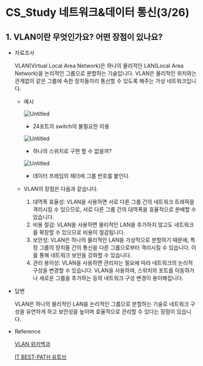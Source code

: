 # CS_Study 네트워크&데이터 통신(3/26)

## 1. VLAN이란 무엇인가요? 어떤 장점이 있나요?

- 자료조사
    
    VLAN(Virtual Local Area Network)은 하나의 물리적인 LAN(Local Area Network)을 논리적인 그룹으로 분할하는 기술입니다. VLAN은 물리적인 위치와는 관계없이 같은 그룹에 속한 장치들끼리 통신할 수 있도록 해주는 가상 네트워크입니다.
    
    - 예시
        
        ![Untitled](CS_Study%20%E1%84%82%E1%85%A6%E1%84%90%E1%85%B3%E1%84%8B%E1%85%AF%E1%84%8F%E1%85%B3&%E1%84%83%E1%85%A6%E1%84%8B%E1%85%B5%E1%84%90%E1%85%A5%20%E1%84%90%E1%85%A9%E1%86%BC%E1%84%89%E1%85%B5%E1%86%AB(3%2026)%20edb795d15b05476ba05b2ddbaf5d3dab/Untitled.png)
        
        - 24포트의 switch의 불필요한 이용
        
        ![Untitled](CS_Study%20%E1%84%82%E1%85%A6%E1%84%90%E1%85%B3%E1%84%8B%E1%85%AF%E1%84%8F%E1%85%B3&%E1%84%83%E1%85%A6%E1%84%8B%E1%85%B5%E1%84%90%E1%85%A5%20%E1%84%90%E1%85%A9%E1%86%BC%E1%84%89%E1%85%B5%E1%86%AB(3%2026)%20edb795d15b05476ba05b2ddbaf5d3dab/Untitled%201.png)
        
        - 하나의 스위치로 구현 할 수 없을까?
        
        ![Untitled](CS_Study%20%E1%84%82%E1%85%A6%E1%84%90%E1%85%B3%E1%84%8B%E1%85%AF%E1%84%8F%E1%85%B3&%E1%84%83%E1%85%A6%E1%84%8B%E1%85%B5%E1%84%90%E1%85%A5%20%E1%84%90%E1%85%A9%E1%86%BC%E1%84%89%E1%85%B5%E1%86%AB(3%2026)%20edb795d15b05476ba05b2ddbaf5d3dab/Untitled%202.png)
        
        - 데이터 프레임의 헤더에 그룹 번호를 붙인다.
        
    - VLAN의 장점은 다음과 같습니다.
        1. 대역폭 효율성: VLAN을 사용하면 서로 다른 그룹 간의 네트워크 트래픽을 격리시킬 수 있으므로, 서로 다른 그룹 간의 대역폭을 효율적으로 분배할 수 있습니다.
        2. 비용 절감: VLAN을 사용하면 물리적인 LAN을 추가하지 않고도 네트워크를 확장할 수 있으므로 비용이 절감됩니다.
        3. 보안성: VLAN은 하나의 물리적인 LAN을 가상적으로 분할하기 때문에, 특정 그룹의 장치들 간의 통신을 다른 그룹으로부터 격리시킬 수 있습니다. 이를 통해 네트워크 보안을 강화할 수 있습니다.
        4. 관리 용이성: VLAN을 사용하면 관리자는 필요에 따라 네트워크의 논리적 구성을 변경할 수 있습니다. VLAN을 사용하여, 스위치의 포트를 이동하거나 새로운 그룹을 추가하는 등의 네트워크 구성 변경이 용이해집니다.
- 답변
    
    VLAN은 하나의 물리적인 LAN을 논리적인 그룹으로 분할하는 기술로 네트워크 구성을 유연하게 하고  보안성을 높이며 효율적으로 관리할 수 있다는 장점이 있습니다.
    
- Reference
    
    [VLAN 위키백과](https://ko.wikipedia.org/wiki/%EA%B0%80%EC%83%81_%EB%9E%9C)
    
    [IT BEST-PATH 유튜브](https://www.youtube.com/watch?v=ILv_-eQX7XU)
